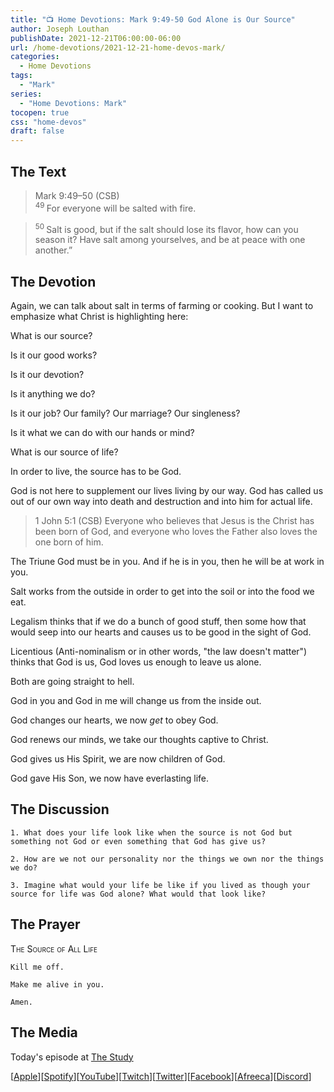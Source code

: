 ```yaml
---
title: "📺 Home Devotions: Mark 9:49-50 God Alone is Our Source"
author: Joseph Louthan
publishDate: 2021-12-21T06:00:00-06:00
url: /home-devotions/2021-12-21-home-devos-mark/
categories:
  - Home Devotions
tags:
  - "Mark"
series:
  - "Home Devotions: Mark"
tocopen: true
css: "home-devos"
draft: false
---
```

## The Text

>Mark 9:49–50 (CSB)  
><sup> 49 </sup> For everyone will be salted with fire. 

><sup> 50 </sup> Salt is good, but if the salt should lose its flavor, how can you season it? Have salt among yourselves, and be at peace with one another.”

## The Devotion

Again, we can talk about salt in terms of farming or cooking. But I want to emphasize what Christ is highlighting here:

What is our source?

Is it our good works?

Is it our devotion?

Is it anything we do?

Is it our job? Our family? Our marriage? Our singleness?

Is it what we can do with our hands or mind?

What is our source of life?

In order to live, the source has to be God.

God is not here to supplement our lives living by our way. God has called us out of our own way into death and destruction and into him for actual life.

>1 John 5:1 (CSB) Everyone who believes that Jesus is the Christ has been born of God, and everyone who loves the Father also loves the one born of him.

The Triune God must be in you. And if he is in you, then he will be at work in you.

Salt works from the outside in order to get into the soil or into the food we eat.

Legalism thinks that if we do a bunch of good stuff, then some how that would seep into our hearts and causes us to be good in the sight of God.

Licentious (Anti-nominalism or in other words, "the law doesn't matter") thinks that God is us, God loves us enough to leave us alone.

Both are going straight to hell.

God in you and God in me will change us from the inside out.

God changes our hearts, we now *get* to obey God.

God renews our minds, we take our thoughts captive to Christ.

God gives us His Spirit, we are now children of God.

God gave His Son, we now have everlasting life.

## The Discussion

```text
1. What does your life look like when the source is not God but something not God or even something that God has give us?
```

```text
2. How are we not our personality nor the things we own nor the things we do?
```

```text
3. Imagine what would your life be like if you lived as though your source for life was God alone? What would that look like?
```

## The Prayer

<div style='font-variant: small-caps;'>
The Source of All Life
</div>

```text
Kill me off.

Make me alive in you.

Amen.
```

## The Media

Today's episode at [The Study](http://study.theologic.us/podcast/home-devotions-mark-949-50-god-alone-is-our-source)

\[[Apple](https://podcasts.apple.com/us/podcast/the-study/id1557102127)\]\[[Spotify](https://open.spotify.com/show/0Xs5qsNvWePyRqcmtOTPkR)\]\[[YouTube](http://youtube.theologic.us)\]\[[Twitch](http://twitch.theologic.us)\]\[[Twitter](https://twitter.com/theologic_us)\]\[[Facebook](https://www.facebook.com/groups/462231051477464)\]\[[Afreeca](https://bj.afreecatv.com/theologicus)\]\[[Discord](http://discord.theologic.us)\]
